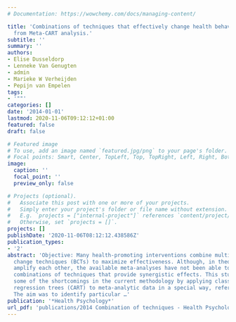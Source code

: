 ```yaml
---
# Documentation: https://wowchemy.com/docs/managing-content/

title: 'Combinations of techniques that effectively change health behavior: Evidence
  from Meta-CART analysis.'
subtitle: ''
summary: ''
authors:
- Elise Dusseldorp
- Lenneke Van Genugten
- admin
- Marieke W Verheijden
- Pepijn van Empelen
tags:
- '""'
categories: []
date: '2014-01-01'
lastmod: 2020-11-06T09:12:12+01:00
featured: false
draft: false

# Featured image
# To use, add an image named `featured.jpg/png` to your page's folder.
# Focal points: Smart, Center, TopLeft, Top, TopRight, Left, Right, BottomLeft, Bottom, BottomRight.
image:
  caption: ''
  focal_point: ''
  preview_only: false

# Projects (optional).
#   Associate this post with one or more of your projects.
#   Simply enter your project's folder or file name without extension.
#   E.g. `projects = ["internal-project"]` references `content/project/deep-learning/index.md`.
#   Otherwise, set `projects = []`.
projects: []
publishDate: '2020-11-06T08:12:12.438586Z'
publication_types:
- '2'
abstract: 'Objective: Many health-promoting interventions combine multiple behavior
  change techniques (BCTs) to maximize effectiveness. Although, in theory, BCTs can
  amplify each other, the available meta-analyses have not been able to identify specific
  combinations of techniques that provide synergistic effects. This study overcomes
  some of the shortcomings in the current methodology by applying classification and
  regression trees (CART) to meta-analytic data in a special way, referred to as Meta-CART.
  The aim was to identify particular …'
publication: '*Health Psychology*'
url_pdf: 'publications/2014 Combination of techniques - Health Psychology.pdf'
---
```

